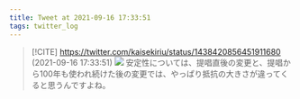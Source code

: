 ```yaml
---
title: Tweet at 2021-09-16 17:33:51
tags: twitter_log
---
```


> [!CITE] https://twitter.com/kaisekiriu/status/1438420856451911680 (2021-09-16 17:33:51)
> ![](https://twitter.com/kaisekiriu/status/1438420856451911680)
> 安定性については、提唱直後の変更と、提唱から100年も使われ続けた後の変更では、やっぱり抵抗の大きさが違ってくると思うんですよね。
